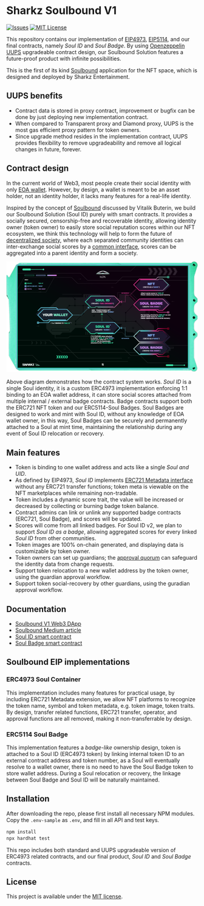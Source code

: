 # Sharkz Soulbound V1

[![Issues][issues-shield]][issues-url]
[![MIT License][license-shield]][license-url]
<!-- [![Contributors][contributors-shield]][contributors-url] -->
<!-- [![Forks][forks-shield]][forks-url] -->
<!-- [![Stargazers][stars-shield]][stars-url] -->

This repository contains our implementation of [EIP4973](https://eips.ethereum.org/EIPS/eip-4973), [EIP5114](https://eips.ethereum.org/EIPS/eip-5114), and our final contracts, namely *Soul ID* and *Soul Badge*. By using [Openzeppelin UUPS](https://blog.openzeppelin.com/workshop-recap-deploying-more-efficient-upgradeable-contracts/) upgradeable contract design, our Soulbound Solution features a future-proof product with infinite possibilities.

This is the first of its kind [Soulbound](https://vitalik.ca/general/2022/01/26/soulbound.html) application for the NFT space, which is designed and deployed by Sharkz Entertainment.

## UUPS benefits

- Contract data is stored in proxy contract, improvement or bugfix can be done by just deploying new implementation contract.
- When compared to Transparent proxy and Diamond proxy, UUPS is the most gas efficient proxy pattern for token owners.
- Since upgrade method resides in the implementation contract, UUPS provides flexibility to remove upgradeability and remove all logical changes in future, forever.

## Contract design

In the current world of Web3, most people create their social identity with only [EOA wallet](https://ethereum.org/en/glossary/#eoa). However, by design, a wallet is meant to be an asset holder, not an identity holder, it lacks many features for a real-life identity.

Inspired by the concept of [Soulbound](https://vitalik.ca/general/2022/01/26/soulbound.html) discussed by Vitalik Buterin, we build our Soulbound Solution (Soul ID) purely with smart contracts. It provides a socially secured, censorship-free and recoverable identity, allowing identity owner (token owner) to easily store social reputation scores within our NFT ecosystem, we think this technology will help to form the future of [decentralized society](https://papers.ssrn.com/sol3/papers.cfm?abstract_id=4105763), where each separated community identities can inter-exchange social scores by a [common interface](https://github.com/TeamSHARKZ/soulbound/blob/main/contracts/lib/sharkz/IScore.sol), scores can be aggregated into a parent identity and form a society.

![Screenshot](docs/diagram.png)

Above diagram demonstrates how the contract system works. *Soul ID* is a single Soul identity, it is a custom ERC4973 implementation enforcing 1:1 binding to an EOA wallet address, it can store social scores attached from multiple internal / external badge contracts. Badge contracts support both the ERC721 NFT token and our ERC5114-Soul Badges. Soul Badges are designed to work and mint with Soul ID, without any knowledge of EOA wallet owner, in this way, Soul Badges can be securely and permanently attached to a Soul at mint time, maintaining the relationship during any event of Soul ID relocation or recovery.

## Main features

- Token is binding to one wallet address and acts like a single *Soul and UID*.
- As defined by EIP4973, *Soul ID* implements [ERC721 Metadata interface](https://eips.ethereum.org/EIPS/eip-721) without any ERC721 transfer functions; token meta is viewable on the NFT marketplaces while remaining non-tradable.
- Token includes a dynamic score trait, the value will be increased or decreased by collecting or burning badge token balance.
- Contract admins can link or unlink any supported badge contracts (ERC721, Soul Badge), and scores will be updated.
- Scores will come from all linked badges. For Soul ID v2, we plan to support *Soul ID as a badge*, allowing aggregated scores for every linked *Soul ID* from other communities.
- Token images are 100% on-chain generated, and displaying data is customizable by token owner.
- Token owners can set up guardians; the [approval quorum](https://findhoalaw.com/tag/majority-of-quorum/) can safeguard the identity data from change requests.
- Support token relocation to a new wallet address by the token owner, using the guardian approval workflow.
- Support token social-recovery by other guardians, using the guradian approval workflow.

## Documentation

- [Soulbound V1 Web3 DApp](https://sharkzent.io/soulbound/v1)
- [Soulbound Medium article](https://medium.com/@sharkzent/sharkz-soulbound-101-26b5933edcc9)
- [Soul ID smart contract](https://etherscan.io/address/0x12DEb1Cb5732E40Dd55B89aBB6D5C31dF13A6e38#readProxyContract)
- [Soul Badge smart contract](https://etherscan.io/address/0x43013825FA33C5CC93b3B72AdE12D58fCFF2d712#code)

## Soulbound EIP implementations

### ERC4973 Soul Container

This implementation includes many features for practical usage, by including ERC721 Metadata extension, we allow NFT platforms to recognize the token name, symbol and token metadata, e.g. token image, token traits. By design, transfer related functions, ERC721 transfer, operator, and approval functions are all removed, making it non-transferrable by design.

### ERC5114 Soul Badge

This implementation features a *badge-like* ownership design, token is attached to a Soul ID (ERC4973 token) by linking internal token ID to an external contract address and token number, as a Soul will eventually resolve to a wallet owner, there is no need to have the Soul Badge token to store  wallet address. During a Soul relocation or recovery, the linkage between Soul Badge and Soul ID will be naturally maintained.

## Installation

After downloading the repo, please first install all necessary NPM modules. Copy the `.env-sample` as `.env`, and fill in all API and test keys.

```sh
npm install
npx hardhat test
```

This repo includes both standard and UUPS upgradeable version of ERC4973 related contracts, and our final product, *Soul ID* and *Soul Badge* contracts.

## License

This project is available under the [MIT license](https://opensource.org/licenses/MIT).

<!-- MARKDOWN LINKS & IMAGES -->

<!-- https://www.markdownguide.org/basic-syntax/#reference-style-links -->
[issues-shield]: https://img.shields.io/github/issues/TeamSHARKZ/soulbound.svg?style=for-the-badge
[issues-url]: https://github.com/TeamSHARKZ/soulbound/issues
[license-shield]: https://img.shields.io/badge/License-MIT-green.svg?style=for-the-badge
[license-url]: https://github.com/TeamSHARKZ/soulbound/LICENSE